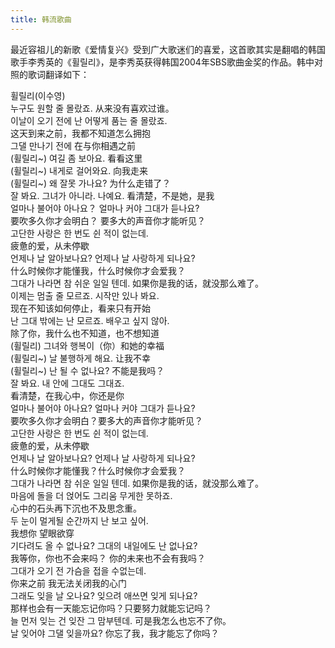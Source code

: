 ```yaml
---
title: 韩流歌曲
---
```


<p>最近容祖儿的新歌《爱情复兴》受到广大歌迷们的喜爱，这首歌其实是翻唱的韩国歌手李秀英的《휠릴리》，是李秀英获得韩国2004年SBS歌曲金奖的作品。韩中对照的歌词翻译如下：</p>



<p>휠릴리(이수영)<br />누구도 원할 줄 몰랐죠. 从来没有喜欢过谁。<br />이날이 오기 전에 난 어떻게 품는 줄 몰랐죠.<br />这天到来之前，我都不知道怎么拥抱<br />그댈 만나기 전에 在与你相遇之前<br />(휠릴리~) 여길 좀 보아요. 看看这里<br />(휠릴리~) 내게로 걸어와요. 向我走来<br />(휠릴리~) 왜 잘못 가나요? 为什么走错了？<br />잘 봐요. 그녀가 아니라. 나예요. 看清楚，不是她，是我<br />얼마나 불어야 아나요？ 얼마나 커야 그대가 듣나요?<br />要吹多久你才会明白？ 要多大的声音你才能听见？<br />고단한 사랑은 한 번도 쉰 적이 없는데.<br />疲惫的爱，从未停歇<br />언제나 날 알아보나요? 언제나 날 사랑하게 되나요?<br />什么时候你才能懂我，什么时候你才会爱我？<br />그대가 나라면 참 쉬운 일일 텐데. 如果你是我的话，就没那么难了。<br />이제는 멈출 줄 모르죠. 시작만 있나 봐요.<br />现在不知该如何停止，看来只有开始<br />난 그대 밖에는 난 모르죠. 배우고 싶지 않아.<br />除了你，我什么也不知道，也不想知道<br />(휠릴리) 그녀와 행복이（你）和她的幸福<br />(휠릴리~) 날 불행하게 해요. 让我不幸<br />(휠릴리~) 난 될 수 없나요? 不能是我吗？<br />잘 봐요. 내 안에 그대도 그대죠.<br />看清楚，在我心中，你还是你<br />얼마나 불어야 아나요? 얼마나 커야 그대가 듣나요?<br />要吹多久你才会明白？要多大的声音你才能听见？<br />고단한 사랑은 한 번도 쉰 적이 없는데.<br />疲惫的爱，从未停歇<br />언제나 날 알아보나요? 언제나 날 사랑하게 되나요?<br />什么时候你才能懂我？什么时候你才会爱我？<br />그대가 나라면 참 쉬운 일일 텐데. 如果你是我的话，就没那么难了。<br />마음에 돌을 더 얹어도 그리움 무게한 못하죠.<br />心中的石头再下沉也不及思念重。<br />두 눈이 멀게될 순간까지 난 보고 싶어.<br />我想你 望眼欲穿<br />기다려도 올 수 없나요? 그대의 내일에도 난 없나요?<br />我等你，你也不会来吗？ 你的未来也不会有我吗？<br />그대가 오기 전 가슴을 접을 수없는데.<br />你来之前 我无法关闭我的心门<br />그래도 잊을 날 오나요? 잊으려 애쓰면 잊게 되나요?<br />那样也会有一天能忘记你吗？只要努力就能忘记吗？<br />늘 먼저 잊는 건 잊잔 그 맘부텐데. 可是我怎么也忘不了你。<br />날 잊어야 그댈 잊을까요? 你忘了我，我才能忘了你吗？</p>

